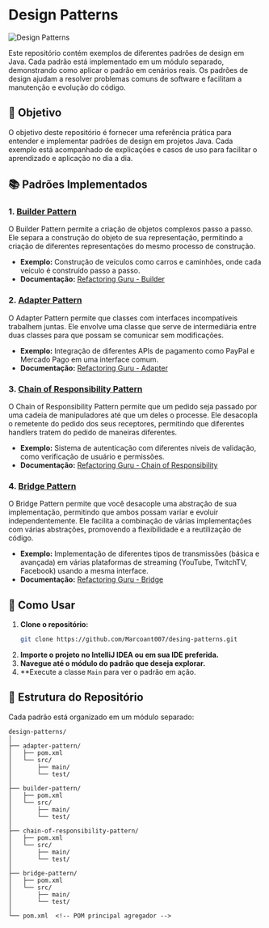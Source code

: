 
# Design Patterns

![Design Patterns](https://refactoring.guru/images/patterns/content/visitor/visitor-2x.png)

Este repositório contém exemplos de diferentes padrões de design em Java. Cada padrão está implementado em um módulo separado, demonstrando como aplicar o padrão em cenários reais. Os padrões de design ajudam a resolver problemas comuns de software e facilitam a manutenção e evolução do código.

## 🎯 Objetivo

O objetivo deste repositório é fornecer uma referência prática para entender e implementar padrões de design em projetos Java. Cada exemplo está acompanhado de explicações e casos de uso para facilitar o aprendizado e aplicação no dia a dia.

## 📚 Padrões Implementados

### 1. [Builder Pattern](./builder-pattern)
O Builder Pattern permite a criação de objetos complexos passo a passo. Ele separa a construção do objeto de sua representação, permitindo a criação de diferentes representações do mesmo processo de construção.

- **Exemplo:** Construção de veículos como carros e caminhões, onde cada veículo é construído passo a passo.
- **Documentação:** [Refactoring Guru - Builder](https://refactoring.guru/design-patterns/builder)

### 2. [Adapter Pattern](./adapter-pattern)
O Adapter Pattern permite que classes com interfaces incompatíveis trabalhem juntas. Ele envolve uma classe que serve de intermediária entre duas classes para que possam se comunicar sem modificações.

- **Exemplo:** Integração de diferentes APIs de pagamento como PayPal e Mercado Pago em uma interface comum.
- **Documentação:** [Refactoring Guru - Adapter](https://refactoring.guru/design-patterns/adapter)

### 3. [Chain of Responsibility Pattern](./chain-of-responsibility-pattern)
O Chain of Responsibility Pattern permite que um pedido seja passado por uma cadeia de manipuladores até que um deles o processe. Ele desacopla o remetente do pedido dos seus receptores, permitindo que diferentes handlers tratem do pedido de maneiras diferentes.

- **Exemplo:** Sistema de autenticação com diferentes níveis de validação, como verificação de usuário e permissões.
- **Documentação:** [Refactoring Guru - Chain of Responsibility](https://refactoring.guru/design-patterns/chain-of-responsibility)

### 4. [Bridge Pattern](./bridge-pattern)
O Bridge Pattern permite que você desacople uma abstração de sua implementação, permitindo que ambos possam variar e evoluir independentemente. Ele facilita a combinação de várias implementações com várias abstrações, promovendo a flexibilidade e a reutilização de código.

- **Exemplo:** Implementação de diferentes tipos de transmissões (básica e avançada) em várias plataformas de streaming (YouTube, TwitchTV, Facebook) usando a mesma interface.
- **Documentação:** [Refactoring Guru - Bridge](https://refactoring.guru/design-patterns/bridge)

## 🚀 Como Usar

1. **Clone o repositório:**
   ```bash
   git clone https://github.com/Marcoant007/desing-patterns.git
   ```
2. **Importe o projeto no IntelliJ IDEA ou em sua IDE preferida.**
3. **Navegue até o módulo do padrão que deseja explorar.**
4. **Execute a classe `Main` para ver o padrão em ação.

## 📂 Estrutura do Repositório

Cada padrão está organizado em um módulo separado:

```
design-patterns/
│
├── adapter-pattern/
│   ├── pom.xml
│   └── src/
│       ├── main/
│       └── test/
│
├── builder-pattern/
│   ├── pom.xml
│   └── src/
│       ├── main/
│       └── test/
│
├── chain-of-responsibility-pattern/
│   ├── pom.xml
│   └── src/
│       ├── main/
│       └── test/
│
├── bridge-pattern/
│   ├── pom.xml
│   └── src/
│       ├── main/
│       └── test/
│
└── pom.xml  <!-- POM principal agregador -->
```
